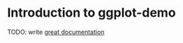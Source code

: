 # Introduction to ggplot-demo

TODO: write [great documentation](http://jacobian.org/writing/what-to-write/)
